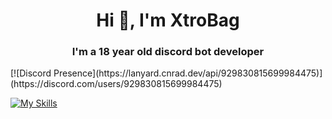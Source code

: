 <h1 align="center">Hi 👋, I'm XtroBag</h1>
<h3 align="center">I'm a 18 year old discord bot developer</h3>
[![Discord Presence](https://lanyard.cnrad.dev/api/929830815699984475)](https://discord.com/users/929830815699984475)

[![My Skills](https://skillicons.dev/icons?i=js,ts,prisma,yarn,npm,nodejs,linux,git,discord)](https://skillicons.dev)
